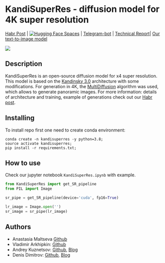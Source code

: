 # KandiSuperRes - diffusion model for 4K super resolution

[Habr Post](https://habr.com/ru/companies/sberbank/articles/775590/) | [![Hugging Face Spaces](https://img.shields.io/badge/🤗-Huggingface-yello.svg)](https://huggingface.co/ai-forever/KandiSuperRes/) | [Telegram-bot](https://t.me/kandinsky21_bot) | [Technical Report](https://arxiv.org/pdf/2312.03511.pdf)| [Our text-to-image model](https://github.com/ai-forever/Kandinsky-3/tree/main)

![](assets/title.png)

## Description

KandiSuperRes is an open-source diffusion model for x4 super resolution. This model is based on the [Kandinsky 3.0](https://github.com/ai-forever/Kandinsky-3/tree/main) architecture with some modifications. For generation in 4K, the [MultiDiffusion](https://arxiv.org/pdf/2302.08113.pdf) algorithm was used, which allows to generate panoramic images. For more information: details of architecture and training, example of generations check out our [Habr post]().

## Installing

To install repo first one need to create conda environment:

```
conda create -n kandisuperres -y python=3.8;
source activate kandisuperres;
pip install -r requirements.txt;
```

## How to use

Check our jupyter notebook `KandiSuperRes.ipynb` with example. 

```python
from KandiSuperRes import get_SR_pipeline
from PIL import Image

sr_pipe = get_SR_pipeline(device='cuda', fp16=True)

lr_image = Image.open('')
sr_image = sr_pipe(lr_image)
```

## Authors
+ Anastasia Maltseva [Github](https://github.com/NastyaMittseva)
+ Vladimir Arkhipkin: [Github](https://github.com/oriBetelgeuse)
+ Andrey Kuznetsov: [Github](https://github.com/kuznetsoffandrey), [Blog](https://t.me/complete_ai)
+ Denis Dimitrov: [Github](https://github.com/denndimitrov), [Blog](https://t.me/dendi_math_ai)